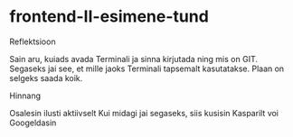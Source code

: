 # frontend-II-esimene-tund

Reflektsioon

Sain aru, kuiads avada Terminali ja sinna kirjutada ning mis on GIT. Segaseks jai see, et mille jaoks
Terminali tapsemalt kasutatakse. Plaan on selgeks saada koik.


Hinnang

Osalesin ilusti aktiivselt
Kui midagi jai segaseks, siis kusisin Kasparilt voi Googeldasin